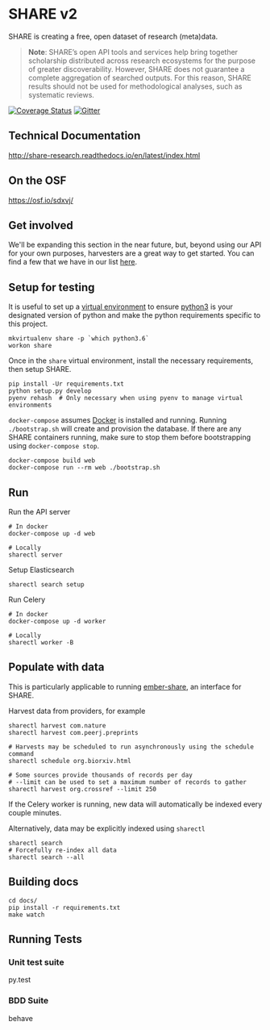# SHARE v2

SHARE is creating a free, open dataset of research (meta)data.

> **Note**: SHARE’s open API tools and services help bring together scholarship distributed across research ecosystems for the purpose of greater discoverability. However, SHARE does not guarantee a complete aggregation of searched outputs. For this reason, SHARE results should not be used for methodological analyses, such as systematic reviews.

[![Coverage Status](https://coveralls.io/repos/github/CenterForOpenScience/SHARE/badge.svg?branch=develop)](https://coveralls.io/github/CenterForOpenScience/SHARE?branch=develop)
[![Gitter](https://badges.gitter.im/CenterForOpenScience/SHARE.svg)](https://gitter.im/CenterForOpenScience/SHARE)

## Technical Documentation

http://share-research.readthedocs.io/en/latest/index.html


## On the OSF

https://osf.io/sdxvj/


## Get involved

We'll be expanding this section in the near future, but, beyond using our API for your own purposes, harvesters are a great way to get started. You can find a few that we have in our list [here](https://github.com/CenterForOpenScience/SHARE/issues/510).

## Setup for testing
It is useful to set up a [virtual environment](http://virtualenvwrapper.readthedocs.io/en/latest/install.html) to ensure [python3](https://www.python.org/downloads/) is your designated version of python and make the python requirements specific to this project.

    mkvirtualenv share -p `which python3.6`
    workon share

Once in the `share` virtual environment, install the necessary requirements, then setup SHARE.

    pip install -Ur requirements.txt
    python setup.py develop
    pyenv rehash  # Only necessary when using pyenv to manage virtual environments

`docker-compose` assumes [Docker](https://www.docker.com/) is installed and running. Running `./bootstrap.sh` will create and provision the database. If there are any SHARE containers running, make sure to stop them before bootstrapping using `docker-compose stop`.

    docker-compose build web
    docker-compose run --rm web ./bootstrap.sh

## Run
Run the API server

    # In docker
    docker-compose up -d web

    # Locally
    sharectl server

Setup Elasticsearch

    sharectl search setup

Run Celery

    # In docker
    docker-compose up -d worker

    # Locally
    sharectl worker -B

## Populate with data
This is particularly applicable to running [ember-share](https://github.com/CenterForOpenScience/ember-share), an interface for SHARE.

Harvest data from providers, for example

    sharectl harvest com.nature
    sharectl harvest com.peerj.preprints

    # Harvests may be scheduled to run asynchronously using the schedule command
    sharectl schedule org.biorxiv.html

    # Some sources provide thousands of records per day
    # --limit can be used to set a maximum number of records to gather
    sharectl harvest org.crossref --limit 250

If the Celery worker is running, new data will automatically be indexed every couple minutes.

Alternatively, data may be explicitly indexed using `sharectl`

    sharectl search
    # Forcefully re-index all data
    sharectl search --all

## Building docs

    cd docs/
    pip install -r requirements.txt
    make watch

## Running Tests

### Unit test suite

  py.test

### BDD Suite

  behave

